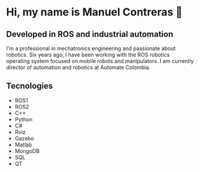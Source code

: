 # Hi, my name is Manuel Contreras 👋 

## Developed in ROS and industrial automation

I'm a professional in mechatronics engineering and passionate about robotics. Six years ago, I have been working with the ROS robotics operating system focused on mobile robots and manipulators. I am currently director of automation and robotics at Automate Colombia.

## Tecnologies
- ROS1
- ROS2
- C++
- Python
- C#
- Rviz
- Gazebo
- Matlab
- MongoDB
- SQL
- QT

